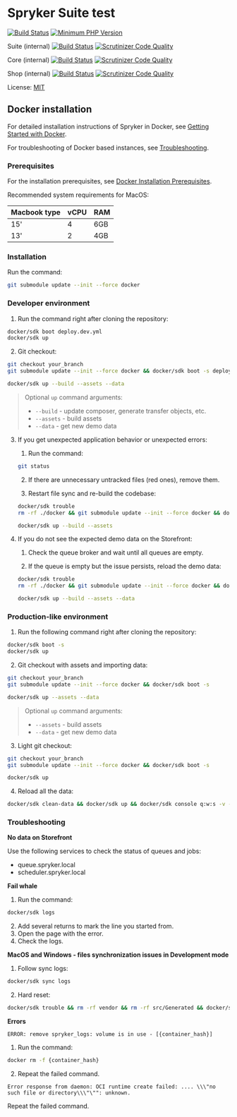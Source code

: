 # Spryker Suite test
[![Build Status](https://github.com/spryker-shop/suite/workflows/CI/badge.svg)](https://github.com/spryker-shop/suite/actions?query=workflow%3ACI)
[![Minimum PHP Version](https://img.shields.io/badge/php-%3E%3D%208.0-8892BF.svg)](https://php.net/)

Suite (internal)
[![Build Status](https://app.travis-ci.com/spryker/suite-nonsplit.svg?token=7jVDNZFJxpvBrFetYhbF&branch=master)](https://travis-ci.com/github/spryker/suite-nonsplit)
[![Scrutinizer Code Quality](https://scrutinizer-ci.com/g/spryker/suite-nonsplit/badges/quality-score.png?b=master&s=bd1f64c27e30a53590063d808335d7957af612d0)](https://scrutinizer-ci.com/g/spryker/suite-nonsplit/?branch=master)

Core (internal)
[![Build Status](https://app.travis-ci.com/spryker/spryker.svg?token=7jVDNZFJxpvBrFetYhbF&branch=master)](https://travis-ci.com/github/spryker/spryker)
[![Scrutinizer Code Quality](https://scrutinizer-ci.com/g/spryker/spryker/badges/quality-score.png?b=master&s=25d80f2c1a93b3ae4d907ea8e75800a87469f088)](https://scrutinizer-ci.com/g/spryker/spryker/?branch=master)

Shop (internal)
[![Build Status](https://app.travis-ci.com/spryker/spryker-shop.svg?token=7jVDNZFJxpvBrFetYhbF&branch=master)](https://travis-ci.com/github/spryker/spryker-shop)
[![Scrutinizer Code Quality](https://scrutinizer-ci.com/g/spryker/spryker-shop/badges/quality-score.png?b=master&s=714e779da63d6a6fc0c8844cbfb252c66e286b96)](https://scrutinizer-ci.com/g/spryker/spryker-shop/?branch=master)

License: [MIT](LICENSE)

## Docker installation

For detailed installation instructions of Spryker in Docker, see [Getting Started with Docker](https://docs.spryker.com/docs/scos/dev/setup/installing-spryker-with-docker/installing-spryker-with-docker.html).

For troubleshooting of Docker based instances, see [Troubleshooting](https://documentation.spryker.com/docs/spryker-in-docker-troubleshooting).

### Prerequisites

For the installation prerequisites, see [Docker Installation Prerequisites](https://docs.spryker.com/docs/scos/dev/setup/installing-spryker-with-docker/installing-spryker-with-docker.html).

Recommended system requirements for MacOS:

|Macbook type|vCPU| RAM|
|---|---|---|
|15' | 4 | 6GB |
|13' | 2 | 4GB |

### Installation

Run the command:
```bash
git submodule update --init --force docker
```

### Developer environment

1. Run the command right after cloning the repository:

```bash
docker/sdk boot deploy.dev.yml
docker/sdk up
```

2. Git checkout:

```bash
git checkout your_branch
git submodule update --init --force docker && docker/sdk boot -s deploy.dev.yml

docker/sdk up --build --assets --data
```
> Optional `up` command arguments:
>
> - `--build` - update composer, generate transfer objects, etc.
> - `--assets` - build assets
> - `--data` - get new demo data

3. If you get unexpected application behavior or unexpected errors:

    1. Run the command:
    ```bash
    git status
    ```

    2. If there are unnecessary untracked files (red ones), remove them.

    3. Restart file sync and re-build the codebase:
    ```bash
    docker/sdk trouble
    rm -rf ./docker && git submodule update --init --force docker && docker/sdk boot -s deploy.dev.yml

    docker/sdk up --build --assets
    ```

4. If you do not see the expected demo data on the Storefront:

    1. Check the queue broker and wait until all queues are empty.

    2. If the queue is empty but the issue persists, reload the demo data:
    ```bash
    docker/sdk trouble
    rm -rf ./docker && git submodule update --init --force docker && docker/sdk boot -s deploy.dev.yml

    docker/sdk up --build --assets --data
    ```

### Production-like environment

1. Run the following command right after cloning the repository:

```bash
docker/sdk boot -s
docker/sdk up
```

2. Git checkout with assets and importing data:

```bash
git checkout your_branch
git submodule update --init --force docker && docker/sdk boot -s

docker/sdk up --assets --data
```

> Optional `up` command arguments:
>
> - `--assets` - build assets
> - `--data` - get new demo data

3. Light git checkout:

```bash
git checkout your_branch
git submodule update --init --force docker && docker/sdk boot -s

docker/sdk up
```

4. Reload all the data:

```bash
docker/sdk clean-data && docker/sdk up && docker/sdk console q:w:s -v -s
```

### Troubleshooting

**No data on Storefront**

Use the following services to check the status of queues and jobs:
- queue.spryker.local
- scheduler.spryker.local

**Fail whale**

1. Run the command:
```bash
docker/sdk logs
```
2. Add several returns to mark the line you started from.
3. Open the page with the error.
4. Check the logs.

**MacOS and Windows - files synchronization issues in Development mode**

1. Follow sync logs:
```bash
docker/sdk sync logs
```
2. Hard reset:
```bash
docker/sdk trouble && rm -rf vendor && rm -rf src/Generated && docker/sdk sync && docker/sdk up
```

**Errors**

`ERROR: remove spryker_logs: volume is in use - [{container_hash}]`

1. Run the command:
```bash
docker rm -f {container_hash}
```
2. Repeat the failed command.

`Error response from daemon: OCI runtime create failed: .... \\\"no such file or directory\\\"\"": unknown.`

Repeat the failed command.

